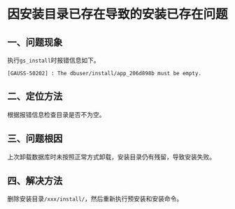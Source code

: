 # 因安装目录已存在导致的安装已存在问题

## 一、问题现象

执行`gs_install`时报错信息如下。

```shell
[GAUSS-50202] : The dbuser/install/app_206d898b must be empty.
```

## 二、定位方法

根据报错信息检查目录是否不为空。

## 三、问题根因

上次卸载数据库时未按照正常方式卸载，安装目录仍有残留，导致安装失败。

## 四、解决方法

删除安装目录`/xxx/install/`，然后重新执行预安装和安装命令。